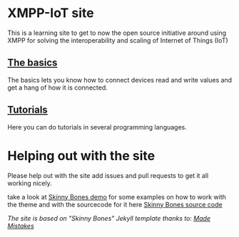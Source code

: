 # XMPP-IoT site 

This is a learning site to get to now the open source initiative around using XMPP for solving the interoperability and scaling of Internet of Things (IoT)



## [The basics](http://xmpp-iot.github.io/basics/)

The basics lets you know how to connect devices read and write values and get a hang of how it is connected.

## [Tutorials](http://xmpp-iot.github.io/tutorials/)

Here you can do tutorials in several programming languages.

# Helping out with the site

Please help out with the site add issues and pull requests to get it all working nicely.

take a look at
[Skinny Bones demo](http://mmistakes.github.io/skinny-bones-jekyll/)
for some examples on how to work with the theme and with the
sourcecode for it here [Skinny Bones source code](https://github.com/mmistakes/skinny-bones-jekyll/tree/gh-pages)

*The site is based on "Skinny Bones" Jekyll template thanks to: [Made Mistakes](http://mademistakes.com)*
